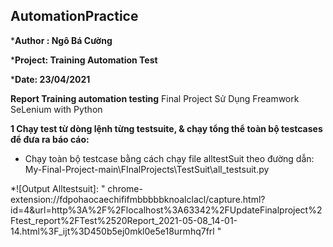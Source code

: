 ## AutomationPractice
***Author : Ngô Bá Cường** 

***Project: Training Automation Test**

***Date: 23/04/2021**

**Report Training automation testing**
 Final Project Sử Dụng Freamwork SeLenium with Python 

**1 Chạy test từ dòng lệnh từng testsuite, & chạy tổng thể toàn bộ testcases để đưa ra báo cáo:**
- Chạy toàn bộ testcase bằng cách chạy file alltestSuit theo đường dẫn:
My-Final-Project-main\FInalProjects\TestSuit\all_testsuit.py

*![Output Alltestsuit]: "  chrome-extension://fdpohaocaechififmbbbbbknoalclacl/capture.html?id=4&url=http%3A%2F%2Flocalhost%3A63342%2FUpdateFinalproject%2Ftest_report%2FTest%2520Report_2021-05-08_14-01-14.html%3F_ijt%3D450b5ej0mkl0e5e18urmhq7frl  "   
